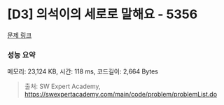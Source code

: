 # [D3] 의석이의 세로로 말해요 - 5356 

[문제 링크](https://swexpertacademy.com/main/code/problem/problemDetail.do?contestProbId=AWVWgkP6sQ0DFAUO) 

### 성능 요약

메모리: 23,124 KB, 시간: 118 ms, 코드길이: 2,664 Bytes



> 출처: SW Expert Academy, https://swexpertacademy.com/main/code/problem/problemList.do